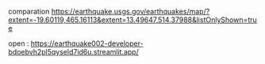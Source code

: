 comparation
https://earthquake.usgs.gov/earthquakes/map/?extent=-19.60119,465.16113&extent=13.49647,514.37988&listOnlyShown=true


open :
https://earthquake002-developer-bdoebvh2pl5qyseld7id6u.streamlit.app/
